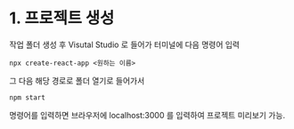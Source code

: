 # 1. 프로젝트 생성
작업 폴더 생성 후 Visutal Studio 로 들어가 터미널에 다음 명령어 입력
```
npx create-react-app <원하는 이름>
```
그 다음 해당 경로로 폴더 열기로 들어가서 
```
npm start
```
명령어를 입력하면 브라우저에 localhost:3000 를 입력하여 프로젝트 미리보기 가능.
